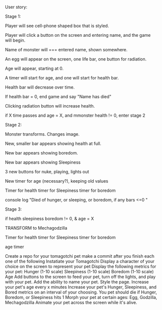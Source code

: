 User story:

Stage 1: 

Player will see cell-phone shaped box that is styled.

Player will click a button on the screen and entering name, and the game will begin. 

Name of monster will === entered name, shown somewhere.

An egg will appear on the screen, one life bar, one button for radiation.

Age will appear, starting at 0.

A timer will start for age, and one will start for health bar.

Health bar will decrease over time.

If health bar = 0, end game and say "Name has died"

Clicking radiation button will increase health.

if X time passes and age = X, and mmonster health != 0, enter stage 2



Stage 2: 

Monster transforms. Changes image.

New, smaller bar appears showing health at full.

New bar appears showing boredom.

New bar appears showing Sleepiness

3 new buttons for nuke, playing, lights out

New timer for age (necessary?), keeping old values

Timer for health
timer for Sleepiness
timer for boredom       

console log "Died of hunger, or sleeping, or boredom, if any bars <=0 "



Stage 3: 

if health sleepiness boredom != 0, & age = X

TRANSFORM to Mechagodzilla

Timer for health
timer for Sleepiness
timer for boredom   

age timer






Create a repo for your tomagotchi pet
make a commit after you finish each one of the following
Instatiate your Tomagotchi
Display a character of your choice on the screen to represent your pet
Display the following metrics for your pet:
Hunger (1-10 scale)
Sleepiness (1-10 scale)
Boredom (1-10 scale)
Age
Add buttons to the screen to feed your pet, turn off the lights, and play with your pet.
Add the ability to name your pet.
Style the page.
Increase your pet's age every x minutes
Increase your pet's Hunger, Sleepiness, and Bored metrics on an interval of your choosing.
You pet should die if Hunger, Boredom, or Sleepiness hits 1
Morph your pet at certain ages: Egg, Godzilla, Mechagodzilla
Animate your pet across the screen while it's alive.

